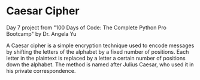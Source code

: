 # Caesar Cipher

Day 7 project from "100 Days of Code: The Complete Python Pro Bootcamp" by Dr. Angela Yu

A Caesar cipher is a simple encryption technique used to encode messages by shifting the letters of the alphabet by a fixed number of positions.
Each letter in the plaintext is replaced by a letter a certain number of positions down the alphabet.
The method is named after Julius Caesar, who used it in his private correspondence.
